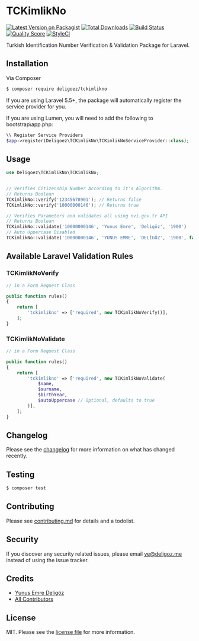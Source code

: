 # TCKimlikNo

[![Latest Version on Packagist][ico-version]][link-packagist]
[![Total Downloads][ico-downloads]][link-downloads]
[![Build Status][ico-travis]][link-travis]
[![Quality Score][ico-scrutinizer]][link-scrutinizer]
[![StyleCI][ico-styleci]][link-styleci]

Turkish Identification Number Verification & Validation Package for Laravel.

## Installation

Via Composer

``` bash
$ composer require deligoez/tckimlikno
```

If you are using Laravel 5.5+, the package will automatically register the service provider for you.

If you are using Lumen, you will need to add the following to bootstrap\app.php:

``` php
\\ Register Service Providers
$app->register(Deligoez\TCKimlikNo\TCKimlikNoServiceProvider::class);
```

## Usage

``` php
use Deligoez\TCKimlikNo\TCKimlikNo;


// Verifies Citizenship Number According to it's Algorithm.
// Returns Boolean
TCKimlikNo::verify('12345678901'); // Returns false
TCKimlikNo::verify('10000000146'); // Returns true

// Verifies Parameters and validates all using nvi.gov.tr API
// Returns Boolean
TCKimlikNo::validate('10000000146', 'Yunus Emre', 'Deligöz', '1900')
// Auto Uppercase Disabled
TCKimlikNo::validate('10000000146', 'YUNUS EMRE', 'DELİGÖZ', '1900', false)
```

## Available Laravel Validation Rules

### TCKimlikNoVerify

```php
// in a Form Request Class

public function rules()
{
    return [
        'tckimlikno' => ['required', new TCKimlikNoVerify()],
    ];
}
```

### TCKimlikNoValidate

```php
// in a Form Request Class

public function rules()
{
    return [
        'tckimlikno' => ['required', new TCKimlikNoValidate(
            $name,
            $surname,
            $birthYear,
            $autoUppercase // Optional, defaults to true
        )],
    ];
}
```

## Changelog

Please see the [changelog](changelog.md) for more information on what has changed recently.

## Testing

``` bash
$ composer test
```

## Contributing

Please see [contributing.md](contributing.md) for details and a todolist.

## Security

If you discover any security related issues, please email ye@deligoz.me instead of using the issue tracker.

## Credits

- [Yunus Emre Deligöz][link-author]
- [All Contributors][link-contributors]

## License

MIT. Please see the [license file](license.md) for more information.

[ico-version]: https://img.shields.io/packagist/v/deligoez/tckimlikno.svg?style=flat-square
[ico-downloads]: https://img.shields.io/packagist/dt/deligoez/tckimlikno.svg?style=flat-square
[ico-travis]: https://img.shields.io/travis/deligoez/tckimlikno/master.svg?style=flat-square
[ico-styleci]: https://styleci.io/repos/193854934/shield
[ico-scrutinizer]: https://img.shields.io/scrutinizer/g/deligoez/tckimlikno.svg?style=flat-square

[link-packagist]: https://packagist.org/packages/deligoez/tckimlikno
[link-downloads]: https://packagist.org/packages/deligoez/tckimlikno
[link-travis]: https://travis-ci.org/deligoez/tckimlikno
[link-styleci]: https://styleci.io/repos/193854934
[link-scrutinizer]: https://scrutinizer-ci.com/g/deligoez/tckimlikno
[link-author]: https://github.com/deligoez
[link-contributors]: ../../contributors
